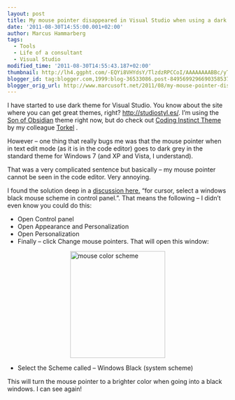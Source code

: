 ```yaml
---
layout: post
title: My mouse pointer disappeared in Visual Studio when using a dark theme
date: '2011-08-30T14:55:00.001+02:00'
author: Marcus Hammarberg
tags:
  - Tools
  - Life of a consultant
  - Visual Studio
modified_time: '2011-08-30T14:55:43.187+02:00'
thumbnail: http://lh4.ggpht.com/-EQYi8VHYdsY/TlzdzRPCCoI/AAAAAAAABBc/yTVAO-CFSAw/s72-c/mouse%252520color%252520scheme_thumb%25255B2%25255D.jpg?imgmax=800
blogger_id: tag:blogger.com,1999:blog-36533086.post-8495699296690358537
blogger_orig_url: http://www.marcusoft.net/2011/08/my-mouse-pointer-disappeared-in-visual.html
---
```



I have started to use dark theme for Visual Studio. You know about the
site where you can get great themes, right? <http://studiostyl.es/>. I’m
using the [Son of
Obsidian](http://studiostyl.es/schemes/son-of-obsidian) theme right now,
but do check out [Coding Instinct
Theme](http://studiostyl.es/schemes/coding-instinct-theme) by my
colleague
<a href="http://www.codinginstinct.com" target="_blank">Torkel</a> .

However – one thing that really bugs me was that the mouse pointer when
in text edit mode (as it is in the code editor) goes to dark grey in the
standard theme for Windows 7 (and XP and Vista, I understand).

That was a very complicated sentence but basically – my mouse pointer
cannot be seen in the code editor. Very annoying.

I found the solution deep in a <a
href="http://weblogs.asp.net/infinitiesloop/archive/2006/08/06/Join-the-Dark-Side-of-Visual-Studio.aspx"
target="_blank">discussion here.</a> “for cursor, select a windows black
mouse scheme in control panel.”. That means the following – I didn’t
even know you could do this:

- Open Control panel
- Open Appearance and Personalization
- Open Personalization
- Finally – click Change mouse pointers. That will open this window:

[<img
src="http://lh4.ggpht.com/-EQYi8VHYdsY/TlzdzRPCCoI/AAAAAAAABBc/yTVAO-CFSAw/mouse%252520color%252520scheme_thumb%25255B2%25255D.jpg?imgmax=800"
title="mouse color scheme"
style="background-image: none; border-bottom: 0px; border-left: 0px; padding-left: 0px; padding-right: 0px; display: block; float: none; margin-left: auto; border-top: 0px; margin-right: auto; border-right: 0px; padding-top: 0px"
data-border="0" width="217" height="244" alt="mouse color scheme" />](http://lh4.ggpht.com/-ig5XHAUpXgc/TlzdyHpDVKI/AAAAAAAABBY/SMlq-8SJb0k/s1600-h/mouse%252520color%252520scheme%25255B4%25255D.jpg)

- Select the Scheme called – Windows Black (system scheme)

This will turn the mouse pointer to a brighter color when going into a
black windows. I can see again!
